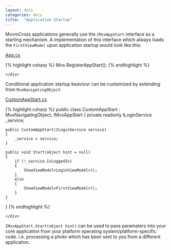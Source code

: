 ```yaml
---
layout: docs
categories: docs
title:  "Application Startup"
---
```


MvvmCross applications generally use the `IMvxAppStart` interface as a starting mechanism. A implementation of this interface which always loads the `FirstViewModel` upon application startup would look like this:

<div class="section-container tabs" data-section="tabs" data-options="deep_linking: true">
  <div class="section">
    <p class="title"><a href="#App.cs">App.cs</a></p>
    <div class="content" data-slug="App.cs">

{% highlight csharp %}
Mvx.RegisterAppStart<FirstViewModel>();
{% endhighlight %}

    </div>
  </div>
</div>

Conditional application startup beaviour can be customized by extending from `MvxNavigatingObject`:

<div class="section-container tabs" data-section="tabs" data-options="deep_linking: true">
  <div class="section">
    <p class="title"><a href="#CustomAppStart.cs">CustomAppStart.cs</a></p>
    <div class="content" data-slug="CustomAppStart.cs">

{% highlight csharp %}
public class CustomAppStart : MvxNavigatingObject, IMvxAppStart
{
    private readonly ILoginService _service;

    public CustomAppStart(ILoginService service)
    {
        _service = service;
    }

    public void Start(object hint = null)
    {
        if (!_service.IsLoggedIn)
        {
            ShowViewModel<LoginViewModel>();
        }
        else
        {
            ShowViewModel<FirstViewModel>();
        }
    }
}
{% endhighlight %}

    </div>
  </div>
</div>

`IMvxAppStart.Start(object hint)` can be used to pass paramaters into your core application from your platform operating system/platform-specific code. i.e. processing a photo which has been sent to you from a different application.